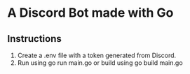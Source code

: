 # A Discord Bot made with Go
## Instructions
1. Create a .env file with a token generated from Discord.
2. Run using go run main.go or build using go build main.go
